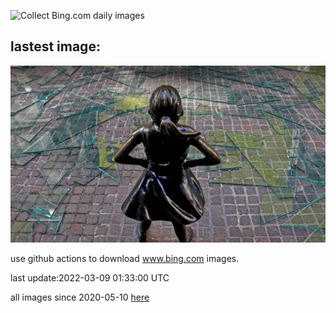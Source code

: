 ![Collect Bing.com daily images](https://github.com/counter2015/bing-daily-images/workflows/Collect%20Bing.com%20daily%20images/badge.svg)
## lastest image:
![](images/BrokenGlass.jpg)

use github actions to download www.bing.com images.

last update:2022-03-09 01:33:00 UTC

all images since 2020-05-10 [here](https://github.com/counter2015/bing-daily-images/tree/master/images) 
